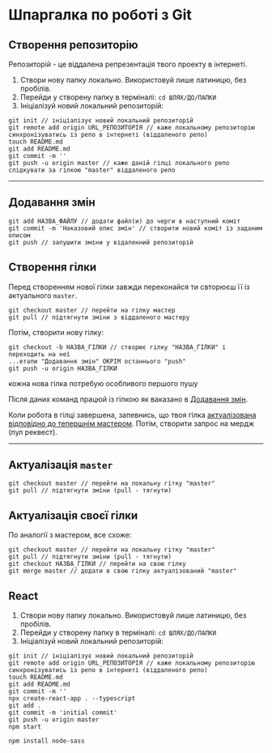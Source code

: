 # Шпаргалка по роботі з Git 

## Створення репозиторію
Репозиторій - це віддалена репрезентація твого проекту в інтернеті.

1. Створи нову папку локально. Використовуй лише латиницю, без пробілів.
2. Перейди у створену папку в терміналі: `cd ШЛЯХ/ДО/ПАПКИ`
3. Ініціалізуй новий локальний репозиторій:

```
git init // ініціалізує новий локальний репозиторій
git remote add origin URL_РЕПОЗИТОРІЯ // каже локальному репозиторію синхронізуватись із репо в інтернеті (віддаленого репо)
touch README.md
git add README.md
git commit -m ''
git push -u origin master // каже даній гілці локального репо слідкувати за гілкою "master" віддаленого репо
```

---

## Додавання змін
```
git add НАЗВА_ФАЙЛУ // додати файл(и) до черги в наступний коміт
git commit -m 'Наказовий опис змін' // створити новий коміт із заданим описом
git push // запушити зміни у відаленний репозиторій
```

## Створення гілки
Перед створенням нової гілки завжди переконайся ти свторюєш її із актуального `master`.
```
git checkout master // перейти на гілку мастер
git pull // підтягнути зміни з віддаленого мастеру
```
Потім, створити нову гілку:
```
git checkout -b НАЗВА_ГІЛКИ // створює гілку "НАЗВА_ГІЛКИ" і переходить на неї
...етапи "Додавання змін" ОКРІМ останнього "push"
git push -u origin НАЗВА_ГІЛКИ
```
кожна нова гілка потребую особливого першого пушу

Після даних команд працюй із гілкою як ваказано в [Додавання змін](#Додавання-змін).

Коли робота в гілці завершена, запевнись, що твоя гілка [актуалізована відповідно до тепершнім мастером](#Актуалізація-своєї-гілки). Потім, створити запрос на мердж (пул реквест).

---

## Актуалізація `master`
```
git checkout master // перейти на локальну гітку "master"
git pull // підтягнути зміни (pull - тягнути)
```

## Актуалізація своєї гілки
По аналогії з мастером, все схоже:
```
git checkout master // перейти на локальну гітку "master"
git pull // підтягнути зміни (pull - тягнути)
git checkout НАЗВА_ГІЛКИ // перейти на свою гілку
git merge master // додати в свою гілку актуалізований "master"
```

## React
1. Створи нову папку локально. Використовуй лише латиницю, без пробілів.
2. Перейди у створену папку в терміналі: `cd ШЛЯХ/ДО/ПАПКИ`
3. Ініціалізуй новий локальний репозиторій:

```
git init // ініціалізує новий локальний репозиторій
git remote add origin URL_РЕПОЗИТОРІЯ // каже локальному репозиторію синхронізуватись із репо в інтернеті (віддаленого репо)
touch README.md
git add README.md
git commit -m ''
npx create-react-app . --typescript
git add .
git commit -m 'initial commit'
git push -u origin master
npm start

npm install node-sass
